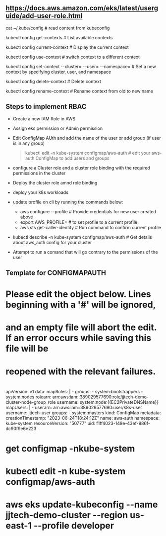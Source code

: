 ## https://docs.aws.amazon.com/eks/latest/userguide/add-user-role.html 

cat ~/.kube/config # read content from kubeconfig

kubectl config get-contexts # List available contexts

kubectl config current-context # Display the current context

kubectl config use-context <context-name> # switch context to a different context

kubectl config set-context <context-name> --cluster=<cluster-name> --user=<user-name> --namespace=<namespace> # Set a new context by specifying cluster, user, and namespace

kubectl config delete-context <context-name> # Delete context


kubectl config rename-context <old-context-name> <new-context-name> # Rename context from old to new name




## Steps to implement RBAC
- Create a new IAM Role in AWS
- Assign eks permission or Admin permission
- Edit ConfigMap AUth and add the name of the user or add group (if user is in any group)

  > kubectl edit -n kube-system configmap/aws-auth # edit your aws-auth ConfigMap to add users and groups

- configure a Cluster role and a cluster role binding with the required permissions in the cluster
- Deploy the cluster role amnd role binding
- deploy your k8s workloads

- update profile on cli by running the commands below:
  - aws configure --profile <profile-name> # Provide credentials for new user created above
  - export AWS_PROFILE=<name of profile> # to set profile to a current profile
  - aws sts get-caller-identity # Run command to confirm current profile

- kubectl describe -n kube-system configmap/aws-auth # Get details about aws_auth config for your cluster

- Attempt to run a comand that will go contrary to the permissions of the user



## Template for CONFIGMAPAUTH

# Please edit the object below. Lines beginning with a '#' will be ignored,
# and an empty file will abort the edit. If an error occurs while saving this file will be
# reopened with the relevant failures.
#
apiVersion: v1
data:
  mapRoles: |
    - groups:
      - system:bootstrappers
      - system:nodes
      rolearn: arn:aws:iam::389029577690:role/jjtech-demo-cluster-node-group_role
      username: system:node:{{EC2PrivateDNSName}}
  mapUsers: |
    - userarn: arn:aws:iam::389029577690:user/k8s-user
      username: jjtech-user
      groups:
        - system:masters
kind: ConfigMap
metadata:
  creationTimestamp: "2023-06-24T18:24:12Z"
  name: aws-auth
  namespace: kube-system
  resourceVersion: "50777"
  uid: f1ff4023-148e-43ef-986f-dc90f9e6e223


#  get configmap -nkube-system
#  kubectl edit -n kube-system configmap/aws-auth
# aws eks update-kubeconfig --name jjtech-demo-cluster --region us-east-1 --profile developer



